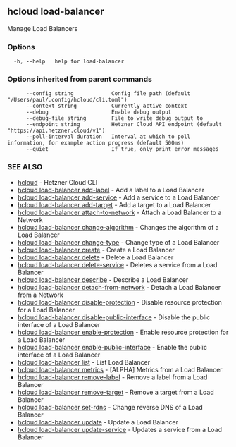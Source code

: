 ## hcloud load-balancer

Manage Load Balancers

### Options

```
  -h, --help   help for load-balancer
```

### Options inherited from parent commands

```
      --config string            Config file path (default "/Users/paul/.config/hcloud/cli.toml")
      --context string           Currently active context
      --debug                    Enable debug output
      --debug-file string        File to write debug output to
      --endpoint string          Hetzner Cloud API endpoint (default "https://api.hetzner.cloud/v1")
      --poll-interval duration   Interval at which to poll information, for example action progress (default 500ms)
      --quiet                    If true, only print error messages
```

### SEE ALSO

* [hcloud](hcloud.md)	 - Hetzner Cloud CLI
* [hcloud load-balancer add-label](hcloud_load-balancer_add-label.md)	 - Add a label to a Load Balancer
* [hcloud load-balancer add-service](hcloud_load-balancer_add-service.md)	 - Add a service to a Load Balancer
* [hcloud load-balancer add-target](hcloud_load-balancer_add-target.md)	 - Add a target to a Load Balancer
* [hcloud load-balancer attach-to-network](hcloud_load-balancer_attach-to-network.md)	 - Attach a Load Balancer to a Network
* [hcloud load-balancer change-algorithm](hcloud_load-balancer_change-algorithm.md)	 - Changes the algorithm of a Load Balancer
* [hcloud load-balancer change-type](hcloud_load-balancer_change-type.md)	 - Change type of a Load Balancer
* [hcloud load-balancer create](hcloud_load-balancer_create.md)	 - Create a Load Balancer
* [hcloud load-balancer delete](hcloud_load-balancer_delete.md)	 - Delete a Load Balancer
* [hcloud load-balancer delete-service](hcloud_load-balancer_delete-service.md)	 - Deletes a service from a Load Balancer
* [hcloud load-balancer describe](hcloud_load-balancer_describe.md)	 - Describe a Load Balancer
* [hcloud load-balancer detach-from-network](hcloud_load-balancer_detach-from-network.md)	 - Detach a Load Balancer from a Network
* [hcloud load-balancer disable-protection](hcloud_load-balancer_disable-protection.md)	 - Disable resource protection for a Load Balancer
* [hcloud load-balancer disable-public-interface](hcloud_load-balancer_disable-public-interface.md)	 - Disable the public interface of a Load Balancer
* [hcloud load-balancer enable-protection](hcloud_load-balancer_enable-protection.md)	 - Enable resource protection for a Load Balancer
* [hcloud load-balancer enable-public-interface](hcloud_load-balancer_enable-public-interface.md)	 - Enable the public interface of a Load Balancer
* [hcloud load-balancer list](hcloud_load-balancer_list.md)	 - List Load Balancer
* [hcloud load-balancer metrics](hcloud_load-balancer_metrics.md)	 - [ALPHA] Metrics from a Load Balancer
* [hcloud load-balancer remove-label](hcloud_load-balancer_remove-label.md)	 - Remove a label from a Load Balancer
* [hcloud load-balancer remove-target](hcloud_load-balancer_remove-target.md)	 - Remove a target from a Load Balancer
* [hcloud load-balancer set-rdns](hcloud_load-balancer_set-rdns.md)	 - Change reverse DNS of a Load Balancer
* [hcloud load-balancer update](hcloud_load-balancer_update.md)	 - Update a Load Balancer
* [hcloud load-balancer update-service](hcloud_load-balancer_update-service.md)	 - Updates a service from a Load Balancer
